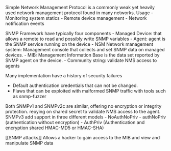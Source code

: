 Simple Network Management Protocol is a commonly weak yet heavily used network management protocol found in many networks. 
Usage
	- Monitoring system statics
	- Remote device management
	- Network notification events 

SNMP Framework have typically four components 
	-	Managed Device:  that allows a remote to read and possibly write SNMP variables
	-	Agent: agent is the SNMP service running on the device
	-	NSM Network management system: Management console that collects and set SNMP data on managed devices.
	-	MIB: Management Information Base is the data set reported by SNMP agent on the device. 
	-	Community string: validate NMS access to agents
	
Many implementation have a history of security failures 
 - Default authentication credentials that can not be changed. 
 - Flaws that can be exploited with malformed SNMP traffic with tools such as snmp-fuzzer

Both SNMPv1 and SNMPv2c are similar, offering no encryption or integrity protection. 
reoying on shared secret to validate NMS access to the agent. 
SNMPv3 add support in three different models 
	-	NoAuthNoPriv 
	- 	authNoPriv (authentication without encryption)
	-	AuthPriv (Authentication and encryption shared HMAC-MD5 or HMAC-SHA) 
	
[[SNMP attacks]] Allows a hacker to gain access to the MIB and view and manipulate SNMP data